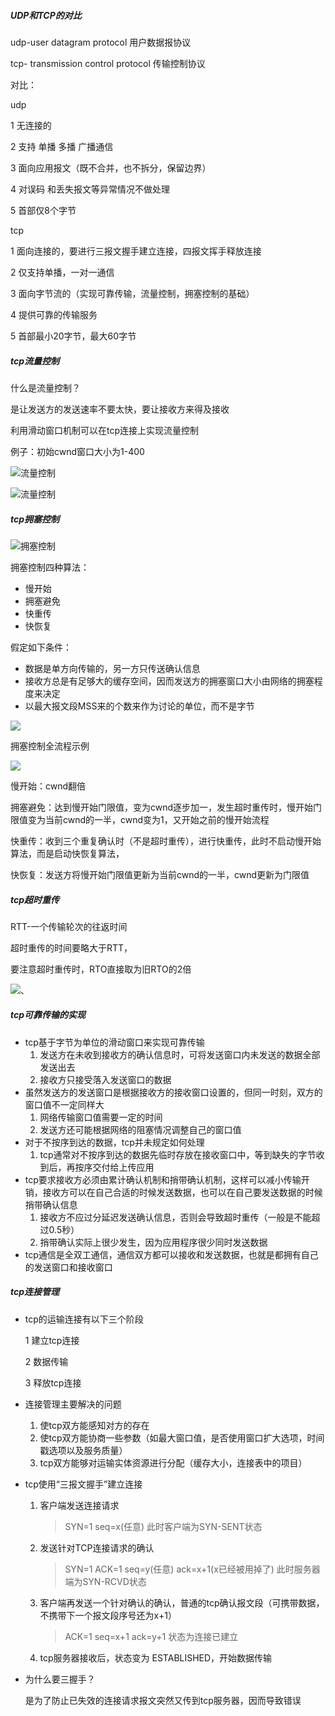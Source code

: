 ##### UDP和TCP的对比

udp-user datagram protocol 用户数据报协议

tcp- transmission control protocol 传输控制协议

对比：

udp

1 无连接的

2  支持 单播 多播 广播通信

3 面向应用报文（既不合并，也不拆分，保留边界）

4 对误码 和丢失报文等异常情况不做处理

5 首部仅8个字节

tcp

1 面向连接的，要进行三报文握手建立连接，四报文挥手释放连接

2  仅支持单播，一对一通信

3  面向字节流的（实现可靠传输，流量控制，拥塞控制的基础）

4 提供可靠的传输服务

5 首部最小20字节，最大60字节



##### tcp流量控制

什么是流量控制？

是让发送方的发送速率不要太快，要让接收方来得及接收

利用滑动窗口机制可以在tcp连接上实现流量控制

例子：初始cwnd窗口大小为1-400

![流量控制](../img/flow-control.jpg)



![流量控制](../img/fc2.jpg)



##### tcp拥塞控制

![拥塞控制](../img/yskz.jpg)

 拥塞控制四种算法：

+ 慢开始
+ 拥塞避免
+ 快重传
+ 快恢复

假定如下条件：

+ 数据是单方向传输的，另一方只传送确认信息
+ 接收方总是有足够大的缓存空间，因而发送方的拥塞窗口大小由网络的拥塞程度来决定
+ 以最大报文段MSS来的个数来作为讨论的单位，而不是字节

![](../img/y1.jpg)



拥塞控制全流程示例

![](../img/y2.jpg)

慢开始：cwnd翻倍

拥塞避免：达到慢开始门限值，变为cwnd逐步加一，发生超时重传时，慢开始门限值变为当前cwnd的一半，cwnd变为1，又开始之前的慢开始流程

快重传：收到三个重复确认时（不是超时重传），进行快重传，此时不启动慢开始算法，而是启动快恢复算法，

快恢复：发送方将慢开始门限值更新为当前cwnd的一半，cwnd更新为门限值



##### tcp超时重传

RTT-一个传输轮次的往返时间

超时重传的时间要略大于RTT，

要注意超时重传时，RTO直接取为旧RTO的2倍

![](../img/RTO.jpg)、



##### tcp可靠传输的实现

+ tcp基于字节为单位的滑动窗口来实现可靠传输
  1. 发送方在未收到接收方的确认信息时，可将发送窗口内未发送的数据全部发送出去
  2. 接收方只接受落入发送窗口的数据
+ 虽然发送方的发送窗口是根据接收方的接收窗口设置的，但同一时刻，双方的窗口值不一定同样大
  1. 网络传输窗口值需要一定的时间
  2. 发送方还可能根据网络的阻塞情况调整自己的窗口值
+ 对于不按序到达的数据，tcp并未规定如何处理
  1. tcp通常对不按序到达的数据先临时存放在接收窗口中，等到缺失的字节收到后，再按序交付给上传应用
+ tcp要求接收方必须由累计确认机制和捎带确认机制，这样可以减小传输开销，接收方可以在自己合适的时候发送数据，也可以在自己要发送数据的时候捎带确认信息
  1. 接收方不应过分延迟发送确认信息，否则会导致超时重传（一般是不能超过0.5秒）
  2. 捎带确认实际上很少发生，因为应用程序很少同时发送数据
+ tcp通信是全双工通信，通信双方都可以接收和发送数据，也就是都拥有自己的发送窗口和接收窗口

##### tcp连接管理

+ tcp的运输连接有以下三个阶段

  1 建立tcp连接

  2 数据传输

  3 释放tcp连接

+ 连接管理主要解决的问题

  1.  使tcp双方能感知对方的存在
  2.  使tcp双方能协商一些参数（如最大窗口值，是否使用窗口扩大选项，时间戳选项以及服务质量）
  3.  tcp双方能够对运输实体资源进行分配（缓存大小，连接表中的项目）

+ tcp使用“三报文握手”建立连接

  1. 客户端发送连接请求   

     > SYN=1 seq=x(任意)   此时客户端为SYN-SENT状态

  2. 发送针对TCP连接请求的确认

     > SYN=1 ACK=1 seq=y(任意)  ack=x+1(x已经被用掉了)    此时服务器端为SYN-RCVD状态

  3. 客户端再发送一个针对确认的确认，普通的tcp确认报文段（可携带数据，不携带下一个报文段序号还为x+1）

     > ACK=1 seq=x+1  ack=y+1    状态为连接已建立  

  4. tcp服务器接收后，状态变为 ESTABLISHED，开始数据传输

+ 为什么要三握手？

  是为了防止已失效的连接请求报文突然又传到tcp服务器，因而导致错误